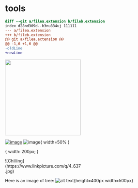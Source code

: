 # tools


``` diff
diff --git a/filea.extension b/fileb.extension
index d28nd309d..b3nu834uj 111111
--- a/filea.extension
+++ b/fileb.extension
@@ git a/filea.extension @@
@@ -1,6 +1,6 @@
-oldLine
+newLine
```

[<img src="[https://www.linkpicture.com/view.php?img=LPic601fda8ab82131472088793]" width="250"/>](https://www.linkpicture.com/q/4_637.jpg)

[![image](https://www.linkpicture.com/q/logo_1.gif)](https://www.linkpicture.com/view.php?img=LPic601fda8ab82131472088793)
![image](https://www.linkpicture.com/q/4_637.jpg){ width=50% }


{ width: 200px; }


<div style="width:50%">![Chilling](https://www.linkpicture.com/q/4_637.jpg)</div>


Here is an image of tree: 
![alt text][MOD]{height=400px width=500px}


[//]: # (Image References)
[MOD]: https://www.linkpicture.com/q/4_637.jpg "This is a tree"





